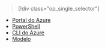 > [!div class="op_single_selector"]
- [Portal do Azure](../articles/virtual-network/virtual-network-deploy-static-pip-arm-portal.md)
- [PowerShell](../articles/virtual-network/virtual-network-deploy-static-pip-arm-ps.md)
- [CLI do Azure](../articles/virtual-network/virtual-network-deploy-static-pip-arm-cli.md)
- [Modelo](../articles/virtual-network/virtual-network-deploy-static-pip-arm-template.md)

<!--HONumber=Jan17_HO3-->


